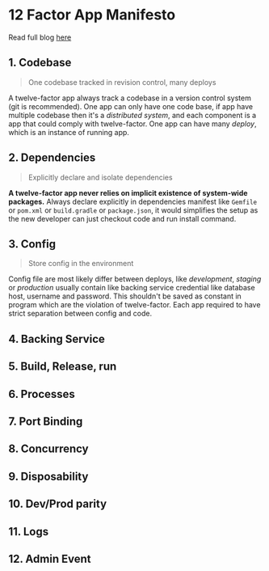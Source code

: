 # 12 Factor App Manifesto
Read full blog [here](https://12factor.net)
## 1. Codebase
> One codebase tracked in revision control, many deploys

A twelve-factor app always track a codebase in a version control system (git is recommended). One app can only have one code base, if app have multiple codebase then it's a *distributed system*, and each component is a app that could comply with twelve-factor. One app can have many *deploy*, which is an instance of running app.
## 2. Dependencies
> Explicitly declare and isolate dependencies

**A twelve-factor app never relies on implicit existence of system-wide packages.** Always declare explicitly in dependencies manifest like `Gemfile` or `pom.xml` or `build.gradle` or `package.json`, it would simplifies the setup as the new developer can just checkout code and run install command.

## 3. Config
> Store config in the environment

Config file are most likely differ between deploys, like *development*, *staging* or *production* usually contain like backing service credential like database host, username and password. This shouldn't be saved as constant in program which are the violation of twelve-factor. Each app required to have strict separation between config and code.
## 4. Backing Service
## 5. Build, Release, run
## 6. Processes
## 7. Port Binding
## 8. Concurrency
## 9. Disposability
## 10. Dev/Prod parity
## 11. Logs
## 12. Admin Event
